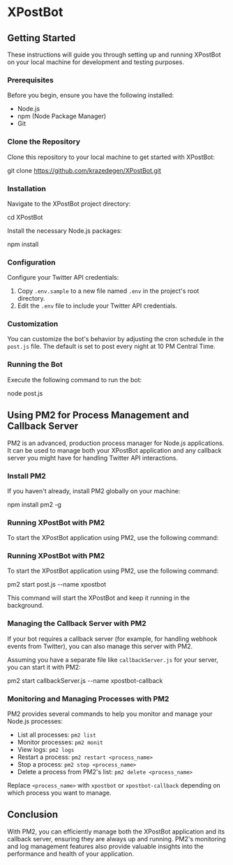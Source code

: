 # XPostBot



## Getting Started

These instructions will guide you through setting up and running XPostBot on your local machine for development and testing purposes.

### Prerequisites

Before you begin, ensure you have the following installed:
- Node.js
- npm (Node Package Manager)
- Git

### Clone the Repository

Clone this repository to your local machine to get started with XPostBot:

git clone https://github.com/krazedegen/XPostBot.git


### Installation

Navigate to the XPostBot project directory:

cd XPostBot

Install the necessary Node.js packages:

npm install


### Configuration

Configure your Twitter API credentials:

1. Copy `.env.sample` to a new file named `.env` in the project's root directory.
2. Edit the `.env` file to include your Twitter API credentials.

### Customization

You can customize the bot's behavior by adjusting the cron schedule in the `post.js` file. The default is set to post every night at 10 PM Central Time.

### Running the Bot

Execute the following command to run the bot:

node post.js

## Using PM2 for Process Management and Callback Server

PM2 is an advanced, production process manager for Node.js applications. It can be used to manage both your XPostBot application and any callback server you might have for handling Twitter API interactions.

### Install PM2

If you haven't already, install PM2 globally on your machine:

npm install pm2 -g


### Running XPostBot with PM2

To start the XPostBot application using PM2, use the following command:


### Running XPostBot with PM2

To start the XPostBot application using PM2, use the following command:

pm2 start post.js --name xpostbot


This command will start the XPostBot and keep it running in the background.

### Managing the Callback Server with PM2

If your bot requires a callback server (for example, for handling webhook events from Twitter), you can also manage this server with PM2.

Assuming you have a separate file like `callbackServer.js` for your server, you can start it with PM2:

pm2 start callbackServer.js --name xpostbot-callback


### Monitoring and Managing Processes with PM2

PM2 provides several commands to help you monitor and manage your Node.js processes:

- List all processes: `pm2 list`
- Monitor processes: `pm2 monit`
- View logs: `pm2 logs`
- Restart a process: `pm2 restart <process_name>`
- Stop a process: `pm2 stop <process_name>`
- Delete a process from PM2's list: `pm2 delete <process_name>`

Replace `<process_name>` with `xpostbot` or `xpostbot-callback` depending on which process you want to manage.

## Conclusion

With PM2, you can efficiently manage both the XPostBot application and its callback server, ensuring they are always up and running. PM2's monitoring and log management features also provide valuable insights into the performance and health of your application.


